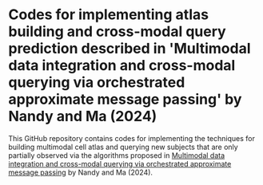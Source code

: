 # Codes for implementing atlas building and cross-modal query prediction described in 'Multimodal data integration and cross-modal querying via orchestrated approximate message passing' by Nandy and Ma (2024)

This GitHub repository contains codes for implementing the techniques for building multimodal cell atlas and querying new subjects that are only partially observed via the algorithms proposed in [Multimodal data integration and cross-modal querying via orchestrated approximate message passing](https://arxiv.org/abs/2407.19030) by Nandy and Ma (2024). 
